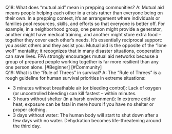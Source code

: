 Q18: What does “mutual aid” mean in prepping communities?
A: Mutual aid means people helping each other in a crisis rather than everyone being on their own. In a prepping context, it’s an arrangement where individuals or families pool resources, skills, and efforts so that everyone is better off. For example, in a neighborhood group, one person might provide a generator, another might have medical training, and another might store extra food – together they cover each other’s needs. It’s essentially reciprocal support: you assist others and they assist you. Mutual aid is the opposite of the “lone wolf” mentality; it recognizes that in many disaster situations, cooperation can save lives. FPA strongly encourages mutual aid networks because a group of prepared people working together is far more resilient than any one person alone. [#Beginner] [#Community]  
Q19: What is the “Rule of Threes” in survival?
A: The “Rule of Threes” is a rough guideline for human survival priorities in extreme situations:  
- 3 minutes without breathable air (or bleeding control): Lack of oxygen (or uncontrolled bleeding) can kill fastest – within minutes.  
- 3 hours without shelter (in a harsh environment): In extreme cold or heat, exposure can be fatal in mere hours if you have no shelter or proper clothing.  
- 3 days without water: The human body will start to shut down after a few days with no water. Dehydration becomes life-threatening around the third day.